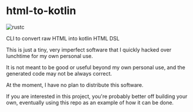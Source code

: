 # html-to-kotlin

![rustc](https://img.shields.io/badge/rustc-1.72+-blue?logo=rust)

CLI to convert raw HTML into kotlin HTML DSL

This is just a tiny, very imperfect software that I quickly hacked over lunchtime for my own personal use.

It is not meant to be good or useful beyond my own personal use, and the generated code may not be always correct.

At the moment, I have no plan to distribute this software.

If you are interested in this project, you're probably better off building your own, eventually using this repo as an example of how it can be done.

